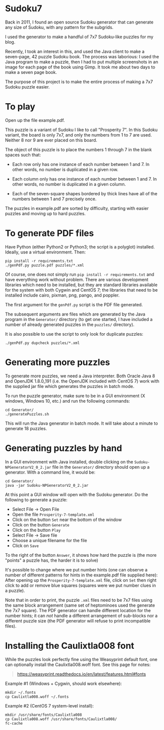 # Sudoku7

Back in 2011, I found an open source Sudoku generator that can generate
any size of Sudoku, with any pattern for the subgrids.

I used the generator to make a handful of 7x7 Sudoku-like puzzles for
my blog.

Recently, I took an interest in this, and used the Java client to make
a seven-page, 42 puzzle Sudoku book.  The process was laborious: I used
the Java program to make a puzzle, then I had to put multiple screenshots
in an image for each page of the book using Gimp.  It took me about two
days to make a seven page book.

The purpose of this project is to make the entire process of making a
7x7 Sudoku puzzle easier.

# To play

Open up the file example.pdf.

This puzzle is a variant of Sudoku I like to call "Prosperity 7".  In
this Sudoku variant, the board is only 7x7, and only the numbers
from 1 to 7 are used.  Neither 8 nor 9 are ever placed on this
board.

The object of this puzzle is to place the numbers 1 through 7 in the
blank spaces such that:

* Each row only has one instance of each number between 1 and 7.  In
  other words, no number is duplicated in a given row.

* Each column only has one instance of each number between 1 and 7.  In
  other words, no number is duplicated in a given column.

* Each of the seven-square shapes bordered by thick lines have all
  of the numbers between 1 and 7 precisely once.  

The puzzles in example.pdf are sorted by difficulty, starting
with easier puzzles and moving up to hard puzzles.

# To generate PDF files

Have Python (either Python2 or Python3; the script is a polyglot) installed.  
Ideally, use a virtual environment.  Then:

```
pip install -r requirements.txt
./genPdf.py puzzle.pdf puzzles/*.xml 
```

Of course, one does not simply run `pip install -r requirements.txt` and
have everything work without problem.  There are various development 
libraries which need to be installed, but they are standard libraries
available for the system with both Cygwin and CentOS 7; the libraries 
that need to be installed include cairo, pixman, png, pango, and 
poppler.

The first argument for the `genPdf.py` script is the PDF file generated.

The subsequent arguments are files which are generated by the Java
program in the `Generator/` directory (to get one started, I have 
included a number of already generated puzzles in the `puzzles/`
directory).

It is also possible to use the script to only look for duplicate puzzles:

```
./genPdf.py dupcheck puzzles/*.xml
```

# Generating more puzzles

To generate more puzzles, we need a Java interpreter.  Both Oracle
Java 8 and OpenJDK 1.8.0_191 (i.e. the OpenJDK included with CentOS 7)
work with the supplied jar file which generates the puzzles in batch 
mode.

To run the puzzle generator, make sure to be in a GUI environment (X
windows, Windows 10, etc.) and run the following commands:

```
cd Generator/
./generatePuzzles.sh
```

This will run the Java generator in batch mode.  It will take about a 
minute to generate 18 puzzles.

# Generating puzzles by hand

In a GUI environment with Java installed, double clicking on the
`Sudoku-NPGeneratorV2_0_2.jar` file in the `Generator/` directory
should open up a generator.  With a command line, it would be:

```
cd Generator/
java -jar Sudoku-NPGeneratorV2_0_2.jar
```

At this point a GUI window will open with the Sudoku generator.
Do the following to generate a puzzle:

* Select File -> Open File
* Open the file `Prosperity-7-template.xml`
* Click on the button `Set` near the bottom of the window
* Click on the button `Generate`
* Click on the button `Play`
* Select File -> Save file
* Choose a unique filename for the file
* Click on `Save`

To the right of the button `Answer`, it shows how hard the puzzle is
(the more "points" a puzzle has, the harder it is to solve)

It's possible to change where we put number hints (one can observe a number
of different patterns for hints in the example.pdf file supplied 
here):  After opening up the `Prosperity-7-template.xml` file, click on `Set`
then right click to add or remove blue squares (squares were we put
number clues in a puzzle).

Note that in order to print, the puzzle `.xml` files need to be 7x7 files
using the same block arrangement (same set of heptominoes used the generate
the 7x7 square).  The PDF generator can handle different location for the
number hints; it can *not* handle a different arrangement of sub-blocks
nor a different puzzle size (the PDF generator will refuse to print 
incompatible files).

# Installing the Caulixtla008 font

While the puzzles look perfectly fine using the Weasyprint
default font, one can optionally install the Caulixtla008.woff
font.  See this page for notes:

>https://weasyprint.readthedocs.io/en/latest/features.html#fonts

Example #1 (Windows + Cygwin, should work elsewhere):

```
mkdir ~/.fonts
cp Caulixtla008.woff ~/.fonts
```

Example #2 (CentOS 7 system-level install):

```
mkdir /usr/share/fonts/Caulixtla008
cp Caulixtla008.woff /usr/share/fonts/Caulixtla008/
fc-cache
```

